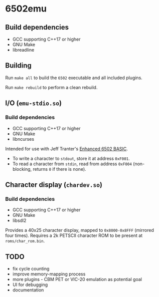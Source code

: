 # 6502emu

## Build dependencies

- GCC supporting C++17 or higher
- GNU Make
- libreadline

## Building

Run `make all` to build the `6502` executable and all included plugins.

Run `make rebuild` to perform a clean rebuild.

## I/O (`emu-stdio.so`)

### Build dependencies

- GCC supporting C++17 or higher
- GNU Make
- libncurses

Intended for use with Jeff Tranter's [Enhanced 6502 BASIC](https://github.com/jefftranter/6502/tree/master/asm/ehbasic).

- To write a character to `stdout`, store it at address `0xF001`.
- To read a character from `stdin`, read from address `0xF004` (non-blocking, returns `0` if there is none).

## Character display (`chardev.so`)

### Build dependencies

- GCC supporting C++17 or higher
- GNU Make
- libsdl2

Provides a 40x25 character display, mapped to `0x8000-0x8FFF` (mirrored four times).
Requires a 2k PETSCII character ROM to be present at `roms/char_rom.bin`.

## TODO

- fix cycle counting
- improve memory-mapping process
- more plugins - CBM PET or VIC-20 emulation as potential goal
- UI for debugging
- documentation
